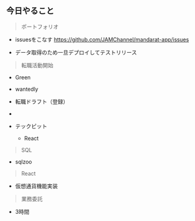 ## 今日やること

> ポートフォリオ
- issuesをこなす
https://github.com/JAMChannel/mandarat-app/issues

- データ取得のため一旦デプロイしてテストリリース

> 転職活動開始
- Green
- wantedly
- 転職ドラフト（登録）
- 

- テックピット
  - React

> SQL
- sqlzoo

> React
 - 仮想通貨機能実装


> 業務委託
- 3時間
